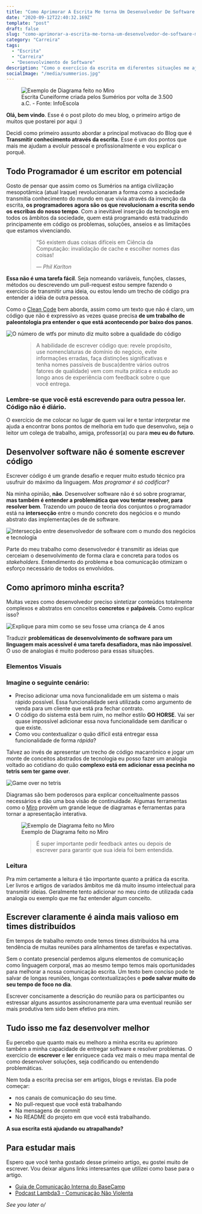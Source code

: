 ```yaml
---
title: "Como Aprimorar A Escrita Me torna Um Desenvolvedor De Software Melhor"
date: "2020-09-12T22:40:32.169Z"
template: "post"
draft: false
slug: "como-aprimorar-a-escrita-me-torna-um-desenvolvedor-de-software-melhor"
category: "Carreira"
tags:
  - "Escrita"
  - "Carreira"
  - "Desenvolvimento de Software"
description: "Como o exercício da escrita em diferentes situações me ajuda a entregar software com mais qualidade."
socialImage: "/media/summerios.jpg"
---
```


<figure>
	<img src="/media/summerios.jpg" alt="Exemplo de Diagrama feito no Miro"/>
  	<figcaption>Escrita Cuneiforme criada pelos Sumérios por volta de 3.500 a.C. - Fonte: InfoEscola</figcaption>
</figure>

**Olá, bem vindo**. Esse é o post piloto do meu blog, o primeiro artigo de muitos que postarei por aqui :)

Decidi como primeiro assunto abordar a principal motivacao do Blog que é **Transmitir conhecimento através da escrita.**  Esse é um dos pontos que mais me ajudam a evoluir pessoal e profissionalmente e vou explicar o porquê.

## Todo Programador é um escritor em potencial

Gosto de pensar que assim como os Sumérios na antiga civilização mesopotâmica (atual Iraque) revolucionaram a forma como a sociedade transmitia conhecimento do mundo em que vivia através da invenção da escrita, **os programadores agora são os que revolucionam a escrita sendo os escribas do nosso tempo**. Com a inevitável inserção da tecnologia em todos os âmbitos da sociedade, quem está programando está traduzindo principamente em código os problemas, soluções, anseios e as limitações que estamos vivenciando.

<figure>
	<blockquote>
		<p>“Só existem duas coisas difíceis em Ciência da Computação: invalidação de cache e escolher nomes das coisas!</p>
		<footer>
			<cite>— Phil Karlton</cite>
		</footer>
	</blockquote>
</figure>

**Essa não é uma tarefa fácil**. Seja nomeando variáveis, funções, classes, métodos ou descrevendo um pull-request estou sempre fazendo o exercício de transmitir uma ideia, ou estou lendo um trecho de código pra entender a idéia de outra pessoa. 

Como o [Clean Code](https://www.amazon.com.br/Clean-Code-Handbook-Software-Craftsmanship-ebook/dp/B001GSTOAM/ref=asc_df_B001GSTOAM/?tag=googleshopp00-20&linkCode=df0&hvadid=379765265654&hvpos=&hvnetw=g&hvrand=2551010271922584819&hvpone=&hvptwo=&hvqmt=&hvdev=c&hvdvcmdl=&hvlocint=&hvlocphy=1001773&hvtargid=pla-406130706465&psc=1) bem aborda, assim como um texto que não é claro, um código que não é expressivo as vezes quase precisa **de um trabalho de paleontologia pra entender o que está acontecendo por baixo dos panos**.

![O número de wtfs por minuto diz muito sobre a qualidade do código](/media/wtfm.jpg)

<figure>
	<blockquote>
		<p>A habilidade de escrever código que: revele propósito, use nomenclaturas de domínio do negócio, evite informações erradas, faça distinções significativas e tenha nomes passíveis de busca(dentre vários outros fatores de qualidade) vem com muita prática e estudo ao longo anos de experiência com feedback sobre o que você entrega.</p>
	</blockquote>
</figure>

### Lembre-se que você está escrevendo para outra pessoa ler. Código não é diário.

O exercício de me colocar no lugar de quem vai ler e tentar interpretar me ajuda a encontrar bons pontos de melhoria em tudo que desenvolvo, seja o leitor um colega de trabalho, amiga, professor(a) ou para **meu eu do futuro**.

## Desenvolver software não é somente escrever código

Escrever código é um grande desafio e requer muito estudo técnico pra usufruir do máximo da linguagem. *Mas programar é só codificar?*

Na minha opinião, **não**. Desenvolver software não é só sobre programar, **mas também é entender a problemática que vou tentar resolver, para resolver bem**. Trazendo um pouco de teoria dos conjuntos o programador está na **intersecção** entre o mundo concreto dos negócios e o mundo abstrato das implementações de de software.

![Intersecção entre desenvolvedor de software com o mundo dos negócios e tecnologia](/media/developer-intersection.png)

Parte do meu trabalho como desenvolvedor é transmitir as ideias que cerceiam o desenvolvimento de forma clara e concreta para todos os *stakeholders*. Entendimento do problema e boa comunicação otimizam o esforço necessário de todos os envolvidos.

## Como aprimoro minha escrita?

Muitas vezes como desenvolvedor preciso sintetizar conteúdos totalmente complexos e abstratos em conceitos **concretos** e **palpáveis**. Como explicar isso?

![Explique para mim como se seu fosse uma criança de 4 anos](https://media.giphy.com/media/nuuS1IlKqd2dq/giphy.gif)

Traduzir **problemáticas de desenvolvimento de software para um linguagem mais acessível é uma tarefa desafiadora, mas não impossível**. O uso de analogias é muito poderoso para essas situações.

### Elementos Visuais

### Imagine o seguinte cenário:
* Preciso adicionar uma nova funcionalidade em um sistema o mais rápido possível. Essa funcionalidade será utilizada como argumento de venda para um cliente que está pra fechar contrato.
* O código do sistema está bem ruim, no melhor estilo **GO HORSE**. Vai ser quase impossível adicionar essa nova funcionalidade sem danificar o que existe.
* Como vou contextualizar o quão díficil está entregar essa funcionalidade de forma *rápida*?

Talvez ao invés de apresentar um trecho de código macarrônico e jogar um monte de conceitos abstrados de tecnologia eu posso fazer um analogia voltado ao cotidiano do quão **complexo está em adicionar essa pecinha no tetris sem ter game over**.

![Game over no tetris](https://64.media.tumblr.com/7cc5314d4fa951ea9e6f71edfea74d12/tumblr_mt8fodasxN1qi9hlso1_1280.gif)

Diagramas são bem poderosos para explicar conceitualmente passos necessários e dão uma boa visão de continuidade. Algumas ferramentas como o [Miro](https://miro.com/) provêm um grande leque de diagramas e ferramentas para tornar a apresentação interativa.

<figure>
	<img src="/media/flow.png" alt="Exemplo de Diagrama feito no Miro"/>
  	<figcaption>Exemplo de Diagrama feito no Miro</figcaption>
</figure>

<figure>
	<blockquote>
		<p>É super importante pedir feedback antes ou depois de escrever para garantir que sua ideia foi bem entendida.</p>
	</blockquote>
</figure>

### Leitura

Pra mim certamente a leitura é tão importante quanto a prática da escrita. Ler livros e artigos de variados âmbitos me dá muito insumo intelectual para transmitir ideias. Geralmente tento adicionar no meu cinto de utilizada cada analogia ou exemplo que me faz entender algum conceito.

## Escrever claramente é ainda mais valioso em times distribuídos

Em tempos de trabalho remoto onde temos times distribuídos há uma tendência de muitas reuniões para alinhamentos de tarefas e expectativas. 

Sem o contato presencial perdemos alguns elementos de comunicação como linguagem corporal, mas ao mesmo tempo temos mais oportunidades para melhorar a nossa comunicação escrita. Um texto bem conciso pode te salvar de longas reuniões, longas contextualizações e **pode salvar muito do seu tempo de foco no dia**.

Escrever concisamente a descrição do reunião para os participantes ou estressar alguns assuntos assíncronamente para uma eventual reunião ser mais produtiva tem sido bem efetivo pra mim.

## Tudo isso me faz desenvolver melhor

Eu percebo que quanto mais eu melhoro a minha escrita eu aprimoro também a minha capacidade de entregar software e resolver problemas. O exercício de **escrever** e **ler** enriquece cada vez mais o meu mapa mental de como desenvolver soluções, seja codificando ou entendendo problemáticas. 

Nem toda a escrita precisa ser em artigos, blogs e revistas. Ela pode começar:
* nos canais de comunicação do seu time.
* No pull-request que você está trabalhando 
* Na mensagens de commit 
* No README do projeto em que você está trabalhando. 

**A sua escrita está ajudando ou atrapalhando?**

## Para estudar mais

Espero que você tenha gostado desse primeiro artigo, eu gostei muito de escrever. Vou deixar alguns links interesantes que utilizei como base para o artigo.

* [Guia de Comunicação Interna do BaseCamp](https://basecamp.com/guides/how-we-communicate)
* [Podcast Lambda3 - Comunicação Não Violenta](https://www.lambda3.com.br/2017/02/podcast-31-comunicacao-nao-violenta/)


*See you later o/*
